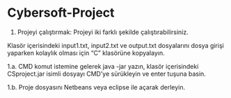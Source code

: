# Cybersoft-Project
 
1. Projeyi çalıştırmak: Projeyi iki farklı şekilde çalıştırabilirsiniz.

Klasör içerisindeki input1.txt, input2.txt ve output.txt dosyalarını dosya girişi yaparken kolaylık olması için “C” klasörüne kopyalayın.

1.a. CMD komut istemine gelerek java -jar yazın, klasör içerisindeki CSproject.jar isimli dosyayı CMD’ye sürükleyin ve enter tuşuna basin.

1.b. Proje dosyasını Netbeans veya eclipse ile açarak derleyin.
